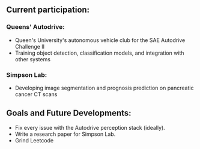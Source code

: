## Current participation:
### Queens' Autodrive:
* Queen's University's autonomous vehicle club for the SAE Autodrive Challenge II 
* Training object detection, classification models, and integration with other systems

### Simpson Lab:
* Developing image segmentation and prognosis prediction on pancreatic cancer CT scans

## Goals and Future Developments:
* Fix every issue with the Autodrive perception stack (ideally).
* Write a research paper for Simpson Lab.
* Grind Leetcode 

